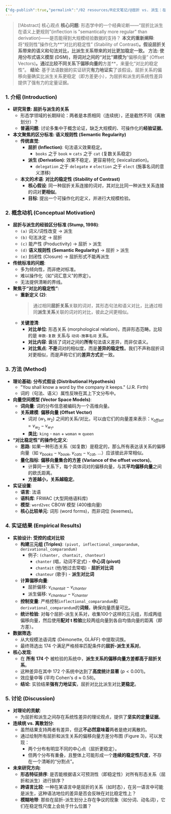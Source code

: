 ```yaml
---
{"dg-publish":true,"permalink":"/02 resources/R论文笔记/@屈折 vs. 派生：在分布式向量空间中的区分 (Inflection vs. Derivation in a Distributional Vector Space)/","tags":["数字人文"],"created":"2025-08-26T13:14:03.558+08:00","updated":"2025-08-26T13:14:31.191+08:00"}
---
```



> [!Abstract] 核心观点
> **核心问题**: 形态学中的一个经典论断——“屈折比派生在语义上更规则”(inflection is "semantically more regular" than derivation)——是否能得到大规模经验数据的支持？
> **本文的重新阐释**: 将“规则性”操作化为**“对比的稳定性” (Stability of Contrast)**。假设屈折关系带来的语义和句法对比，比派生关系带来的对比更加稳定一致。
> **方法**: 使用分布式语义模型 (DSM)，将词对之间的“对比”建模为**“偏移向量” (Offset Vectors)**。通过比较不同关系下偏移向量的**方差**，来量化“对比的稳定性”。
> **结论**: 基于法语数据的实证研究**有力地证实**了该假设。屈折关系的偏移向量确实比派生关系更稳定（即方差更小），为屈折和派生的系统性差异提供了强有力的定量证据。

### 1. 介绍 (Introduction)

-   **研究背景: 屈折与派生的关系**
    -   形态学领域的长期辩论：两者是本质相同（连续统），还是截然不同（离散划分）？
    -   **普遍问题**: 讨论多集中于概念论证，缺乏大规模的、可操作化的**经验证据**。
-   **本文聚焦的区分标准: 语义规则性 (Semantic Regularity)**
    -   **传统直觉**:
        -   **屈折 (Inflection)**: 句法语义效果稳定。
            -   `books` 之于 `book` ≈ `cats` 之于 `cat` (复数关系稳定)
        -   **派生 (Derivation)**: 效果不稳定，更容易特化 (lexicalization)。
            -   `delegation` 之于 `delegate` ≠ `election` 之于 `elect` (施事名词的意义漂移)
    -   **本文的术语**: **对比的稳定性 (Stability of Contrast)**
        -   **核心假设**: 同一种屈折关系连接的词对，其对比比同一种派生关系连接的词对**更相似**。
        -   **目标**: 提出一个可操作化的定义，并进行大规模检验。

### 2. 概念动机 (Conceptual Motivation)

-   **屈折与派生的经验区分标准 (Stump, 1998)**:
    -   `(a)` 词义/词性改变 → 派生
    -   `(b)` 句法决定 → 屈折
    -   `(c)` 能产性 (Productivity) → 屈折 > 派生
    -   `(d)` **语义规则性 (Semantic Regularity)** → 屈折 > 派生
    -   `(e)` 封闭性 (Closure) → 屈折形式不能再派生
-   **传统标准的问题**:
    -   多为倾向性，而非绝对标准。
    -   难以操作化（如“词汇意义”的界定）。
    -   无法提供清晰的界线。
-   **聚焦于“对比的稳定性”**:
    -   **重新定义 (2)**:
        > 通过相同**屈折关系**关联的词对，其形态句法和语义对比，比通过相同**派生关系**关联的词对的对比，彼此之间更相似。
    -   **关键澄清**:
        -   **对比单位**: 形态关系 (morphological relation)，而非形态范畴。比较的是 `单数-复数` 关系与 `动词-施事名词` 关系。
        -   **对比内容**: 囊括了词对之间的**所有**句法语义差异，而非仅语义。
        -   **对比焦点**: **不是**词对的相似度，而是**差异的稳定性**。我们不声称屈折词对更相似，而是声称它们的**差异方式**更一致。

### 3. 方法 (Method)

-   **理论基础: 分布式假设 (Distributional Hypothesis)**
    -   "You shall know a word by the company it keeps." (J.R. Firth)
    -   词的（句法、语义）属性反映在其上下文分布中。
-   **向量空间模型 (Vector Space Models)**:
    -   **词向量**: 词的分布信息被编码为一个高维向量。
    -   **关系建模**: **偏移向量 (Offset Vector)**
        -   词对 $(w_1, w_2)$ 之间的关系/对比，可以由它们的向量差来表示：$v_{offset} = v_{w_2} - v_{w_1}$。
        -   **类比**: `king` - `man` + `woman` ≈ `queen`
-   **“对比稳定性”的操作化定义**:
    -   **思路**: 如果一种形态关系（如复数）是稳定的，那么所有表达该关系的偏移向量（如 $v_{books} - v_{book}$, $v_{cats} - v_{cat}$, ...）应该彼此非常相似。
    -   **量化指标**: **偏移向量集合的方差 (Variance of the offset vectors)**。
        -   计算同一关系下，每个具体词对的偏移向量，与其**平均偏移向量**之间的欧氏距离。
        -   **方差越小，关系越稳定**。
-   **实证设置**:
    -   **语言**: 法语
    -   **语料库**: FRWAC (大型网络语料库)
    -   **模型**: `word2vec` CBOW 模型 (400维向量)
    -   **核心比较单元**: 词形 (word forms)，而非词位 (lexemes)。

### 4. 实证结果 (Empirical Results)

-   **实验设计: 受控的成对比较**
    -   **构建三元组 (Triples)**: `(pivot, inflectional_comparandum, derivational_comparandum)`
        -   例子: `(chanter, chantait, chanteur)`
            -   `chanter` (唱，动词不定式) - **中心词 (pivot)**
            -   `chantait` (他/她过去常唱) - **屈折对比词**
            -   `chanteur` (歌手) - **派生对比词**
    -   **计算偏移向量**:
        -   屈折偏移: $v_{chantait} - v_{chanter}$
        -   派生偏移: $v_{chanteur} - v_{chanter}$
    -   **控制变量**: 严格控制`inflectional_comparandum`和`derivational_comparandum`的**词频**，确保向量质量可比。
    -   **统计检验**: 对每个屈折-派生关系对，收集100个这样的三元组，形成两组偏移向量，然后使用**配对 t 检验**比较两组向量到各自均值向量的距离（即方差）。
-   **数据筛选**:
    -   从大规模法语词库 (Démonette, GLÀFF) 中提取词族。
    -   最终筛选出 174 个满足严格频率匹配条件的**屈折-派生关系对**。
-   **核心发现**:
    -   在 **所有 174 个** 被检验的系统中，**派生关系的偏移向量方差都高于屈折关系**。
    -   这种差异在其中 172 个系统中达到了**高度统计显著** ($p < 0.001$)。
    -   效应量中等 (平均 Cohen's d ≈ 0.58)。
    -   **结论**: 实验结果**强有力地证实**，屈折对比比派生对比**更稳定**。

### 5. 讨论 (Discussion)

-   **对理论的贡献**:
    -   为屈折和派生之间存在系统性差异的理论观点，提供了**坚实的定量证据**。
-   **连续统 vs. 离散划分**:
    -   虽然结果支持两者有差异，但这**不必然意味着**两者是绝对离散的。
    -   通过绘制所有屈折和派生关系的偏移向量方差分布图 (Figure 3)，可以发现：
        -   两个分布有明显不同的中心点（屈折更稳定）。
        -   但两个分布有重叠，且整体上可能形成一个**连续的稳定性尺度**，不存在一个清晰的“分割点”。
-   **未来研究方向**:
    -   **形态特征排序**: 是否能根据语义可预测性（即稳定性）对所有形态关系（屈折和派生）进行排序？
    -   **跨语言比较**: 一种在某语言中是屈折的关系（如时态），在另一语言中可能是派生，这种语法地位的差异是否会反映在对比稳定性上？
    -   **模糊地带**: 那些在屈折-派生划分上存在争议的现象（如分词、动名词），它们在稳定性尺度上会处于什么位置？